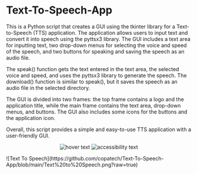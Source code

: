 # Text-To-Speech-App
This is a Python script that creates a GUI using the tkinter library for a Text-to-Speech (TTS) application. 
The application allows users to input text and convert it into speech using the pyttsx3 library. The GUI includes a text area for inputting text, two drop-down menus for selecting the voice and speed of the speech, and two buttons for speaking and saving the speech as an audio file.

The speak() function gets the text entered in the text area, the selected voice and speed, and uses the pyttsx3 library to generate the speech. The download() function is similar to speak(), but it saves the speech as an audio file in the selected directory.

The GUI is divided into two frames: the top frame contains a logo and the application title, while the main frame contains the text area, drop-down menus, and buttons. The GUI also includes some icons for the buttons and the application icon.

Overall, this script provides a simple and easy-to-use TTS application with a user-friendly GUI.


<p align="center">
  <img src="your_relative_path_here" width="350" title="hover text">
  <img src="your_relative_path_here_number_2_large_name" width="350" alt="accessibility text">
</p>
![Text To Speech](https://github.com/copatech/Text-To-Speech-App/blob/main/Text%20to%20Speech.png?raw=true)

